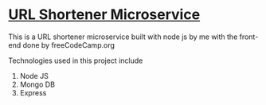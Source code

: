 # [URL Shortener Microservice](https://www.freecodecamp.org/learn/back-end-development-and-apis/back-end-development-and-apis-projects/url-shortener-microservice)

This is a URL shortener microservice built with node js by me with the front-end done by freeCodeCamp.org 

Technologies used in this project include 

1. Node JS
2. Mongo DB
3. Express

